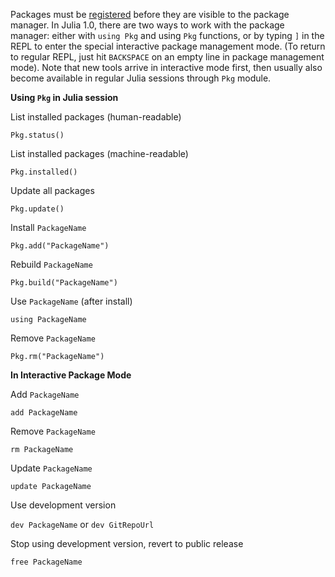 Packages must be [registered](https://pkg.julialang.org) before they are
visible to the package manager. In Julia 1.0, there are two ways to work
with the package manager: either with ` using Pkg ` and using ` Pkg `
functions, or by typing ` ] ` in the REPL to enter the special
interactive package management mode. (To return to regular REPL, just
hit ` BACKSPACE ` on an empty line in package management mode). Note
that new tools arrive in interactive mode first, then usually also
become available in regular Julia sessions through ` Pkg ` module.

  

**Using ` Pkg ` in Julia session**

List installed packages (human-readable)

` Pkg.status() `

List installed packages (machine-readable)

` Pkg.installed() `

Update all packages

` Pkg.update() `

Install ` PackageName `

` Pkg.add("PackageName") `

Rebuild ` PackageName `

` Pkg.build("PackageName") `

Use ` PackageName ` (after install)

` using PackageName `

Remove ` PackageName `

` Pkg.rm("PackageName") `

**In Interactive Package Mode**

Add ` PackageName `

` add PackageName `

Remove ` PackageName `

` rm PackageName `

Update ` PackageName `

` update PackageName `

Use development version

` dev PackageName ` or ` dev GitRepoUrl `

Stop using development version, revert to public release

` free PackageName `
